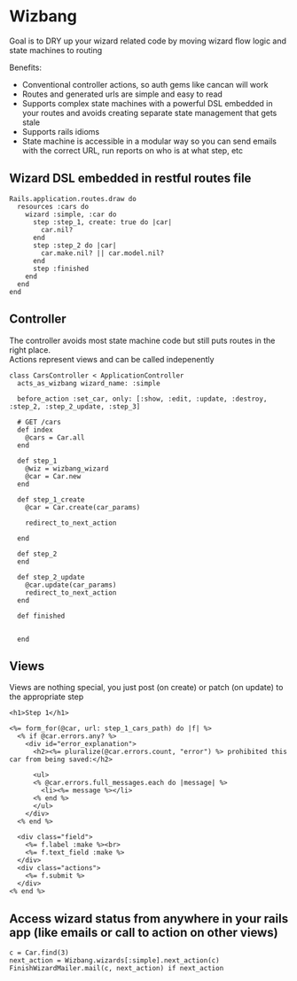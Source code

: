 # Wizbang

Goal is to DRY up your wizard related code by moving wizard flow logic and state machines to routing

Benefits:
 
* Conventional controller actions, so auth gems like cancan will work
* Routes and generated urls are simple and easy to read
* Supports complex state machines with a powerful DSL embedded in your routes and avoids creating separate state management that gets stale
* Supports rails idioms  
* State machine is accessible in a modular way so you can send emails with the correct URL, run reports on who is at what step, etc


## Wizard DSL embedded in restful routes file
```
Rails.application.routes.draw do
  resources :cars do
    wizard :simple, :car do
      step :step_1, create: true do |car|
        car.nil?
      end
      step :step_2 do |car|
        car.make.nil? || car.model.nil?
      end
      step :finished
    end
  end
end
```

## Controller
The controller avoids most state machine code but still puts routes in the right place.  
Actions represent views and can be called indepenently
```
class CarsController < ApplicationController
  acts_as_wizbang wizard_name: :simple

  before_action :set_car, only: [:show, :edit, :update, :destroy, :step_2, :step_2_update, :step_3]

  # GET /cars
  def index
    @cars = Car.all
  end

  def step_1
    @wiz = wizbang_wizard
    @car = Car.new
  end

  def step_1_create
    @car = Car.create(car_params)

    redirect_to_next_action

  end

  def step_2
  end

  def step_2_update
    @car.update(car_params)
    redirect_to_next_action
  end

  def finished


  end
```

## Views
Views are nothing special, you just post (on create) or patch (on update) to the appropriate step
```
<h1>Step 1</h1>

<%= form_for(@car, url: step_1_cars_path) do |f| %>
  <% if @car.errors.any? %>
    <div id="error_explanation">
      <h2><%= pluralize(@car.errors.count, "error") %> prohibited this car from being saved:</h2>

      <ul>
      <% @car.errors.full_messages.each do |message| %>
        <li><%= message %></li>
      <% end %>
      </ul>
    </div>
  <% end %>

  <div class="field">
    <%= f.label :make %><br>
    <%= f.text_field :make %>
  </div>
  <div class="actions">
    <%= f.submit %>
  </div>
<% end %>
```

## Access wizard status from anywhere in your rails app (like emails or call to action on other views)
```
c = Car.find(3)
next_action = Wizbang.wizards[:simple].next_action(c)
FinishWizardMailer.mail(c, next_action) if next_action
```

